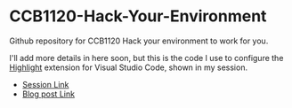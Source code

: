 # CCB1120-Hack-Your-Environment
Github repository for CCB1120 Hack your environment to work for you. 

I'll add more details in here soon, but this is the code I use to configure the [Highlight](https://marketplace.visualstudio.com/items?itemName=fabiospampinato.vscode-highlight) extension for Visual Studio Code, shown in my session.

- [Session Link](https://knowledge.servicenow.com/newyork/sessiondetail?sessionId=1647877769276001sNat&sessionTimeId=1649454643180001hYhv&state=k22newyork.sessiondetail&redirect_uri=https%3A%2F%2Fknowledge.servicenow.com%2Flibrary)
- [Blog post Link]()
